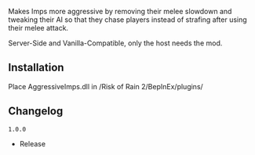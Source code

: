 Makes Imps more aggressive by removing their melee slowdown and tweaking their AI so that they chase players instead of strafing after using their melee attack.

Server-Side and Vanilla-Compatible, only the host needs the mod.


## Installation

Place AggressiveImps.dll in /Risk of Rain 2/BepInEx/plugins/

## Changelog

`1.0.0`

- Release